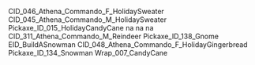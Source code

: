 CID_046_Athena_Commando_F_HolidaySweater
CID_045_Athena_Commando_M_HolidaySweater
Pickaxe_ID_015_HolidayCandyCane
na
na
na
CID_311_Athena_Commando_M_Reindeer
Pickaxe_ID_138_Gnome
EID_BuildASnowman
CID_048_Athena_Commando_F_HolidayGingerbread
Pickaxe_ID_134_Snowman
Wrap_007_CandyCane
